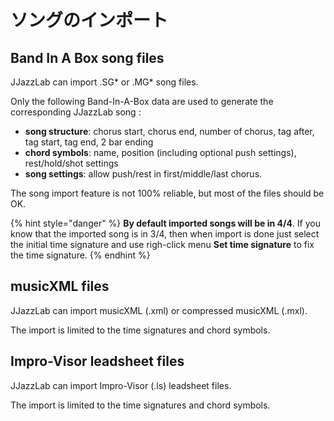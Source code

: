 # ソングのインポート

## Band In A Box song files

JJazzLab can import .SG\* or .MG\* song files.

Only the following Band-In-A-Box data are used to generate the corresponding JJazzLab song :

* **song structure**: chorus start, chorus end, number of chorus, tag after, tag start, tag end, 2 bar ending
* **chord symbols**: name, position \(including optional push settings\), rest/hold/shot settings
* **song settings**: allow push/rest in first/middle/last chorus.

The song import feature is not 100% reliable, but most of the files should be OK.

{% hint style="danger" %}
**By default imported songs will be in 4/4**. If you know that the imported song is in 3/4, then when import is done just select the initial time signature and use righ-click menu **Set time signature** to fix the time signature.
{% endhint %}

## musicXML files

JJazzLab can import musicXML \(.xml\) or compressed musicXML \(.mxl\). 

The import is limited to the time signatures and chord symbols.

## Impro-Visor leadsheet files

JJazzLab can import Impro-Visor \(.ls\) leadsheet files. 

The import is limited to the time signatures and chord symbols.



